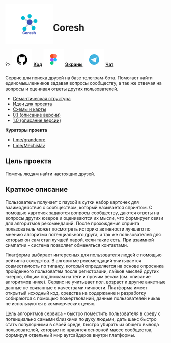 <div style="display:flex; flex-direction: row;align-items: center;">
<div> <img width="150"  height="auto" src="../../_media/logo-coresh.png" alt="Coresh"></div>
<div>
<h1>Coresh</h1>
</div>
</div>

?> <span style="vertical-align: -12px">![github](../../_media/icon-github.png ":size=32")</span> [**Код**](https://github.com/grandcore/coresh")
<span style="vertical-align: -12px">![figma](../../_media/icon-figma.png ":size=32")</span> [**Экраны**](https://www.figma.com/file/NlikNEJQHliYlxI3MHhiSW/Share?node-id=9566%3A8798)
<span style="vertical-align: -12px">![telegram](../../_media/icon-telegram.png ":size=32")</span> [**Чат**](https://t.me/joinchat/EyxWDelw7VKZPTuO)

Сервис для поиска друзей на базе телеграм-бота. Помогает найти единомышленников задавая вопросы сообществу, а так же отвечая на вопросы и оценивая ответы других пользователей.

- [Семантическая структура](ru/2.4-coresh/coresh-semantica.md)
- [Идеи для проекта](ru/2.4-coresh/coresh-ideas.md)
- [Схемы и карты](ru/2.4-coresh/coresh-map.drawio ":ignore")
- [0.1 (описание версии)](ru/2.4-coresh/coresh-v0.1.md)
- [1.0 (описание версии)](ru/2.4-coresh/coresh-v1.0.md)

**Кураторы проекта**

- [t.me/grandcore](https://t.me/grandcore)
- [t.me/Mechislav](https://t.me/Mechislav)

## Цель проекта

Помочь людям найти настоящих друзей.

## Краткое описание

Пользователь получает с паузой в сутки набор карточек для взаимодействия с сообществом, который называется спринтом. С помощью карточек задаются вопросы сообществу, даются ответы на вопросы других юзеров и оцениваются их мысли, что формирует связи для алгоритмов рекомендаций. После прохождения спринта пользователь может посмотреть историю активности лучшего по мнению алгоритма потенциального друга, а так же пользователей для которых он сам стал лучшей парой, если такие есть. При взаимной симпатии - система позволяет обменяться контактами.

Платформа выбирает интересных для пользователя людей с помощью рейтинга соседства. В алгоритме рекомендаций учитывается совместимость по типажу, который определяется на основе опросника пройденного пользоватем после регистрации, лайков мыслей других юзеров, общим подпискам на теги и прочим весам (см. описание алгоритмов ниже). Сервис не учитывает пол, возраст и другие анкетные данные не связанные с качествами личности. Платформа имеет открытый исходный код, средства на содержание и разработку собираются с помощью пожертвований, данные пользователей никак не используются в коммерческих целях.

Цель алгоритмов сервиса - быстро поместить пользователя в среду с потенциально самыми близкими по духу людьми, дать шанс быстро стать популярными в своей среде, быстро убирать из общего вывода пользователей, которые не нравятся основной массе сообщества, формируя отдельный мир аутсайдеров внутри платформы.
